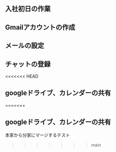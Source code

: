 ## 入社初日の作業
## Gmailアカウントの作成
## メールの設定
## チャットの登録
<<<<<<< HEAD
## googleドライブ、カレンダーの共有
=======
## googleドライブ、カレンダーの共有
本家から分家にマージするテスト
>>>>>>> main
